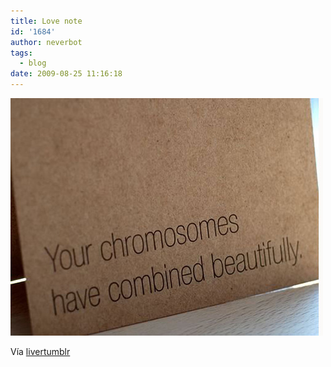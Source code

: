 ```yaml
---
title: Love note
id: '1684'
author: neverbot
tags:
  - blog
date: 2009-08-25 11:16:18
---
```


[![](./love-note/tumblr_koubdc1E6a1qz5njko1_500.jpg)](http://livercake.tumblr.com/post/170061645/awwwwww-love-note-peetypassion-your)

Vía [livertumblr](http://livercake.tumblr.com/post/170061645/awwwwww-love-note-peetypassion-your)